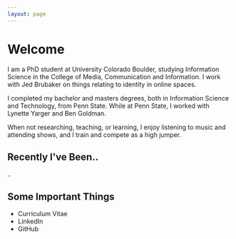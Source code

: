 ```yaml
---
layout: page
---
```


# Welcome

I am a PhD student at University Colorado Boulder, studying Information Science in the College of Media, Communication and Information. I work with Jed Brubaker on things relating to identity in online spaces.

I completed my bachelor and masters degrees, both in Information Science and Technology, from Penn State. While at Penn State, I worked with Lynette Yarger and Ben Goldman.

When not researching, teaching, or learning, I enjoy listening to music and attending shows, and I train and compete as a high jumper.

## Recently I've Been..

..

## Some Important Things

- Curriculum Vitae
- LinkedIn
- GitHub
